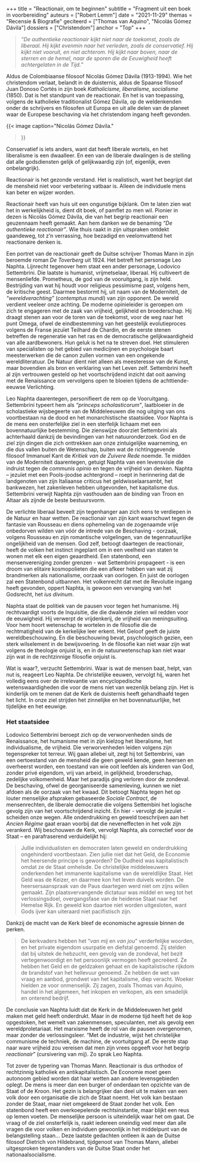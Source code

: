 +++
title     = "Reactionair, om te beginnen"
subtitle  = "Fragment uit een boek in voorbereiding"
auteurs   = ["Robert Lemm"]
date      = "2021-11-29"
themas    = "Recensie & Biografie"
geciteerd = ["Thomas van Aquino", "Nicolás Gómez Dávila"]
dossiers  = ["Christendom"]
anchor    = "Top"
+++


>_“De authentieke reactionair kijkt niet naar de toekomst, zoals de liberaal. Hij kijkt evenmin naar het verleden, zoals de conservatief. Hij kijkt niet vooruit, en niet achterom. Hij kijkt naar boven, naar de sterren en de hemel, naar de sporen die de Eeuwigheid heeft achtergelaten in de Tijd.”_

Aldus de Colombiaanse filosoof Nicolás Gómez Dávila (1913-1994). Wie het christendom verlaat, belandt in de duisternis, aldus de Spaanse filosoof Juan Donoso Cortés in zijn boek _Katholicisme, liberalisme, socialisme_ (1850). Dat is het standpunt van de reactionair. En het is van toepassing, volgens de katholieke traditionalist Gómez Dávila, op de weldenkenden onder de schrijvers en filosofen uit Europa en uit alle delen van de planeet waar de Europese beschaving via het christendom ingang heeft gevonden.

{{< image
	caption="Nicolás Gómez Dávila."
>}}

Conservatief is iets anders, want dat heeft liberale wortels, en het liberalisme is een dwaalleer. En een van de liberale dwalingen is de stelling dat alle godsdiensten gelijk of gelijkwaardig zijn (of, eigenlijk, even onbelangrijk).

Reactionair is het gezonde verstand. Het is realistisch, want het begrijpt dat de mensheid niet voor verbetering vatbaar is. Alleen de individuele mens kan beter en wijzer worden.

Reactionair heeft van huis uit een ongunstige bijklank. Om te laten zien wat het in werkelijkheid is, dient dit boek, of pamflet zo men wil. Pionier in dezen is Nicolás Gómez Dávila, die van het begrip reactionair een geuzennaam heeft gemaakt. Aan hem danken we de benaming _“De authentieke reactionair”_. Wie thuis raakt in zijn uitspraken ontdekt gaandeweg, tot z’n verrassing, hoe bezadigd en veelomvattend het reactionaire denken is.

Een portret van de reactionair geeft de Duitse schrijver Thomas Mann in zijn beroemde roman _De Toverberg_ uit 1924. Het betreft het personage Leo Naphta. Lijnrecht tegenover hem staat een ander personage, Lodovico Settembrini. Die laatste is humanist, vrijmetselaar, liberaal. Hij cultiveert de mensenliefde. Prometheus, de god van de vooruitgang, is zijn held. Bestrijding van wat hij houdt voor religieus pessimisme past, volgens hem, de kritische geest. Daarmee bestormt hij, uit naam van de Moderniteit, de _“wereldverachting”_ (_contemptus mundi_) van zijn opponent. De wereld verdient veeleer onze achting. De moderne opinieleider is geroepen om zich te engageren met de zaak van vrijheid, gelijkheid en broederschap. Hij draagt stenen aan voor de toren van de toekomst, voor de weg naar het punt Omega, ofwel de eindbestemming van het geestelijk evolutieproces volgens de Franse jezuïet Teilhard de Chardin, en de eerste stenen betreffen de regeneratie van het ras en de democratische gelijkwaardigheid van alle aardbewoners. Hun  geluk is het na te streven doel. Het stimuleren van specialisten op het gebied van  medicijnen en  psychologie baart meesterwerken die de canon zullen vormen van een ongekende wereldliteratuur. De Natuur dient niet alleen als meesteresse van de Kunst, maar bovendien als  bron en verklaring van het Leven zelf. Settembrini heeft al zijn vertrouwen gesteld op het voortschrijdend inzicht dat ooit aanving met de Renaissance om vervolgens open te bloeien tijdens de achttiende-eeuwse Verlichting.

Leo Naphta daarentegen, personifieert de rem op de Vooruitgang. Settembrini typeert hem als _“princeps scholasticorum”_, laatbloeier in de scholastieke wijsbegeerte van de Middeleeuwen die nog uitging van ons voortbestaan na de dood en het monarchistische staatsidee. Voor Naphta is de mens een onsterfelijke ziel in een sterfelijk lichaam met een bovennatuurlijke bestemming. Die zienswijze doorziet Settembrini als achterhaald dankzij de bevindingen van het natuuronderzoek. God en de ziel zijn dingen die zich onttrekken aan onze zintuigelijke waarneming, en die dus vallen buiten de Wetenschap, buiten wat de richtinggevende filosoof Immanuel Kant de _Kritiek van de Zuivere Rede_ noemde. Te midden van de Moderniteit daarentegen, getuigt Naphta van een levensvisie die indruist tegen de _communis opinio_ en tegen de vrijheid van denken. Naphta – jezuïet met een Pools-joodse achtergrond – roept in herinnering dat de landgenoten van zijn Italiaanse criticus het geldwisselaarsambt, het bankwezen, het zakenleven hebben uitgevonden, het kapitalisme dus. Settembrini verwijt Naphta zijn vasthouden aan de binding van Troon en Altaar als zijnde de beste bestuursvorm.

De verlichte liberaal beveelt zijn tegenhanger aan zich eens te verdiepen in de Natuur en haar wetten. De reactionair van zijn kant waarschuwt tegen de fantasie van Rousseau en diens ophemeling van de zogenaamde vrije onbedorven wilden van vóór de intrede van de Beschaving - oorzaak, volgens Rousseau en zijn romantische volgelingen, van de tegennatuurlijke ongelijkheid van de mensen. God zelf, betoogt daartegen de reactionair, heeft de volken het instinct ingeplant om in een veelheid van staten te wonen met elk een eigen geaardheid. Een statenbond, een mensenvereniging zonder grenzen  - wat Settembrini propageert -  is een droom van elitaire kosmopolieten die een afkeer hebben van wat zij brandmerken als nationalisme, oorzaak van oorlogen. En juist de oorlogen zal een Statenbond uitbannen.  Het volkenrecht dat met de Revolutie ingang heeft gevonden, oppert Naphta, is gewoon een vervanging van het Godsrecht, het _ius divinum_. 

Naphta staat de politiek van de pausen voor tegen het humanisme. Hij rechtvaardigt voorts de Inquisitie, die die dwalende zielen wil redden voor de eeuwigheid. Hij verwerpt de vrijdenkerij, de vrijheid van meningsuiting. Voor hem hoort wetenschap te wortelen in de filosofie die de rechtmatigheid van de kerkelijke leer erkent. Het Geloof geeft de juiste wereldbeschouwing. En die beschouwing bevat, psychologisch gezien, een sterk wilselement in de bewijsvoering.  In de filosofie kan niet waar zijn wat volgens de theologie onjuist is, en in de natuurwetenschap kan niet waar zijn wat in de rechtzinnige filosofie onjuist is. 

Wat is waar?, verzucht Settembrini. Waar is wat de mensen baat, helpt, van nut is, reageert Leo Naphta. De christelijke eeuwen, vervolgt hij, waren het volledig eens over de irrelevantie van encyclopedische wetenswaardigheden die voor de mens niet van wezenlijk belang zijn. Het is kinderlijk om te menen dat de Kerk de duisternis heeft gehandhaafd tegen het licht. In onze ziel strijden het zinnelijke en het bovennatuurlijke, het tijdelijke en het eeuwige. 


### Het staatsidee

Lodovico Settembrini beroept zich op de verworvenheden sinds de Renaissance, het humanisme met in zijn kielzog het liberalisme, het individualisme, de vrijheid. Die verworvenheden leiden volgens zijn tegenspreker tot terreur. Wij gaan allebei uit, zegt hij tot Settembrini, van een oertoestand van de mensheid die geen geweld kende, geen heersen en overheerst worden, een toestand van wie ooit leefden als kinderen van God, zonder privé eigendom, vrij van arbeid, in gelijkheid, broederschap, zedelijke volkomenheid. Maar het paradijs ging verloren door de zondeval. De beschaving, ofwel de georganiseerde samenleving, kunnen we niet afdoen als  de oorzaak van het kwaad. Dit betoogt Naphta tegen het op louter menselijke afspraken gebaseerde _Sociale Contract_, de mensenrechten, de liberale democratie die volgens Settembini het logische gevolg zijn van het voortschrijdend inzicht. En hier - vervolgt de jezuïet - scheiden onze wegen. Alle onderdrukking en geweld toeschrijven aan het _Ancien Régime_ gaat eraan voorbij dat die neveneffecten in het volk zijn verankerd. Wij beschouwen de Kerk, vervolgt Naphta, als correctief voor de Staat – en parafraserend verduidelijkt hij:

>Jullie individualisten en democraten laten geweld en onderdrukking ongehinderd voortbestaan. Zien jullie niet dat het Geld, de Economie het heersende principe is geworden? De Oudheid was kapitalistisch omdat ze de Staat omhelsde. De christelijke middeleeuwers onderkenden het immanente kapitalisme van de wereldlijke Staat. Het Geld was de Keizer, en daarmee kon het leven duivels worden. De heersersaanspraak van de Paus daartegen werd niet om zijns willen gemaakt. Zijn plaatsvervangende dictatuur was middel en weg tot het verlossingsdoel, overgangsfase van de heidense Staat naar het Hemelse Rijk. En geweld kon daartoe niet worden uitgesloten, want Gods ijver kan uiteraard niet pacifistisch zijn.

Dankzij de macht van de Kerk bleef de economische agressie binnen de perken.

>De kerkvaders hebben het “_van mij_ en _van jou_” verderfelijke woorden, en het private eigendom usurpatie en diefstal genoemd. Zij stelden dat bij uitstek de hebzucht, een gevolg van de zondeval, het bezit vertegenwoordigt en het persoonlijk vermogen heeft gecreëerd. Ze hebben het Geld en de geldzaken gehaat en de kapitalistische rijkdom de brandstof van het hellevuur genoemd. Ze hebben de wet van vraag en aanbod, grondwet van het kapitalisme, diep veracht.  Woeker hielden ze voor onmenselijk. Zij zagen, zoals Thomas van Aquino, handel in het algemeen, het inkopen en verkopen, als een smadelijk en onterend bedrijf.

De conclusie van Naphta luidt dat de Kerk in de Middeleeuwen het geld maken met geld heeft onderdrukt. Maar in de moderne tijd heeft het de kop opgestoken, het wemelt van zakenmensen, speculanten, met als gevolg een wereldproletariaat. Het marxisme heeft de rol van de pausen overgenomen, maar zonder de verlossingsleer. “Met de industrie, wijst het christelijke communisme de techniek, de machine, de voortuitgang af. De eerste stap naar ware vrijheid zou vereisen dat men zijn vrees opgeeft voor het begrip _reactionair_” (cursivering van mij). Zo sprak Leo Naphta. 

Tot zover de typering van Thomas Mann. Reactionair is dus orthodox of rechtzinnig katholiek en antikapitalistisch. De Economie moet geen autonoom gebied worden dat haar wetten aan andere levensgebieden oplegt. De mens is meer dan een burger of onderdaan ten opzichte van de Staat of de Kroon. Het gezin is belangrijker dan deel uit te maken van een volk door een organisatie die zich de Staat noemt. Het volk kan bestaan zonder de Staat, maar niet omgekeerd de Staat zonder het volk. Een statenbond heeft een overkoepelende rechtsinstantie, maar blijkt een reus op lemen voeten. De menselijke persoon is uiteindelijk waar het om gaat. De vraag of de ziel onsterfelijk is, raakt iedereen oneindig veel meer dan alle vragen die voor volken en individuen gewoonlijk in het middelpunt van de belangstelling staan... Deze laatste gedachten ontleen ik aan de Duitse filosoof  Dietrich von Hildebrand, tijdgenoot van Thomas Mann, allebei uitgesproken tegenstanders van de Duitse Staat onder het nationaalsocialisme.
